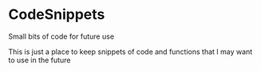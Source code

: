 # CodeSnippets
Small bits of code for future use

This is just a place to keep snippets of code and functions that I may want to use in the future

